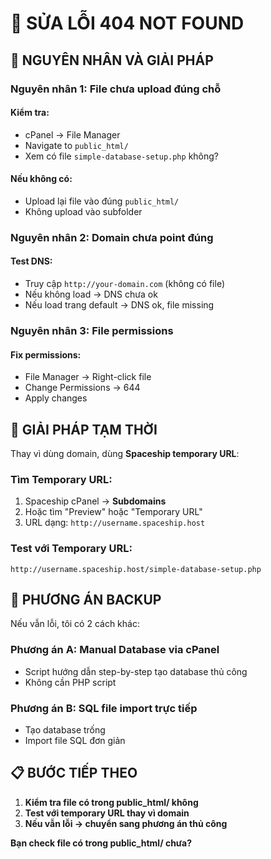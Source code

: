 # 🔧 SỬA LỖI 404 NOT FOUND

## 🎯 NGUYÊN NHÂN VÀ GIẢI PHÁP

### **Nguyên nhân 1: File chưa upload đúng chỗ**
#### Kiểm tra:
- cPanel → File Manager
- Navigate to `public_html/`
- Xem có file `simple-database-setup.php` không?

#### Nếu không có:
- Upload lại file vào đúng `public_html/`
- Không upload vào subfolder

### **Nguyên nhân 2: Domain chưa point đúng**
#### Test DNS:
- Truy cập `http://your-domain.com` (không có file)
- Nếu không load → DNS chưa ok
- Nếu load trang default → DNS ok, file missing

### **Nguyên nhân 3: File permissions**
#### Fix permissions:
- File Manager → Right-click file
- Change Permissions → 644
- Apply changes

## 🔄 GIẢI PHÁP TẠM THỜI

Thay vì dùng domain, dùng **Spaceship temporary URL**:

### **Tìm Temporary URL:**
1. Spaceship cPanel → **Subdomains** 
2. Hoặc tìm "Preview" hoặc "Temporary URL"
3. URL dạng: `http://username.spaceship.host`

### **Test với Temporary URL:**
```
http://username.spaceship.host/simple-database-setup.php
```

## 🚀 PHƯƠNG ÁN BACKUP

Nếu vẫn lỗi, tôi có 2 cách khác:

### **Phương án A: Manual Database via cPanel**
- Script hướng dẫn step-by-step tạo database thủ công
- Không cần PHP script

### **Phương án B: SQL file import trực tiếp**
- Tạo database trống
- Import file SQL đơn giản

## 📋 BƯỚC TIẾP THEO

1. **Kiểm tra file có trong public_html/ không**
2. **Test với temporary URL thay vì domain**
3. **Nếu vẫn lỗi → chuyển sang phương án thủ công**

**Bạn check file có trong public_html/ chưa?**